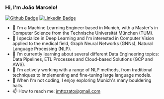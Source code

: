 ### Hi, I'm João Marcelo!

<!--
**jmtzt/jmtzt** is a ✨ _special_ ✨ repository because its `README.md` (this file) appears on your GitHub profile.

Here are some ideas to get you started:

- 🔭 I’m currently working on ...
- 🌱 I’m currently learning ...
- 👯 I’m looking to collaborate on ...
- 🤔 I’m looking for help with ...
- 💬 Ask me about ...
- 📫 How to reach me: ...
- 😄 Pronouns: ...
- ⚡ Fun fact: ...
-->
[![Github Badge](https://img.shields.io/badge/-Github-000?style=flat-square&logo=Github&logoColor=white&link=https://github.com/jmtzt)](https://github.com/jmtzt)
[![Linkedin Badge](https://img.shields.io/badge/-LinkedIn-blue?style=flat-square&logo=Linkedin&logoColor=white&link=https://www.linkedin.com/in/joao-marcelo-tozato-0bb7b5144/)](https://www.linkedin.com/in/joao-marcelo-tozato-0bb7b5144/)


- 🔭 I'm a Machine Learning Engineer based in Munich, with a Master's in Computer Science from the Technische Universität München (TUM).
- 💬 I specialize in Deep Learning and I'm interested in Computer Vision applied to the medical field, Graph Neural Networks (GNNs), Natural Language Processing (NLP).
- 🤔 I’m currently learning about several different Data Engineering topics: Data Pipelines, ETL Processes and Cloud-based Solutions (GCP and AWS).
- 🌱 I'm actively working with a range of NLP methods, from traditional techniques to implementing and fine-tuning large language models.
- 🎉 When I'm not coding, I enjoy exploring Munich's many bouldering halls.
- 📫 How to reach me: jmttozato@gmail.com  
